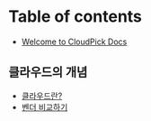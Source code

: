 # Table of contents

* [Welcome to CloudPick Docs](README.md)

## 클라우드의 개념 <a id="about-cloud"></a>

* [클라우드란?](about-cloud/what-is-cloud.md)
* [벤더 비교하기](about-cloud/compare-clouds.md)

